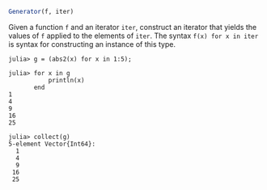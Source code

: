 ```julia
Generator(f, iter)
```

Given a function `f` and an iterator `iter`, construct an iterator that yields the values of `f` applied to the elements of `iter`. The syntax `f(x) for x in iter` is syntax for constructing an instance of this type.

```jldoctest
julia> g = (abs2(x) for x in 1:5);

julia> for x in g
           println(x)
       end
1
4
9
16
25

julia> collect(g)
5-element Vector{Int64}:
  1
  4
  9
 16
 25
```
